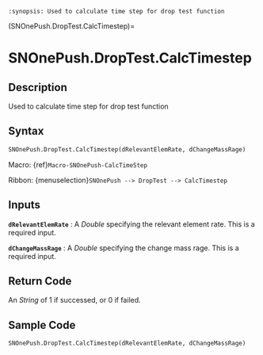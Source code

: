 ```{module} SNOnePush.DropTest.CalcTimestep()
:synopsis: Used to calculate time step for drop test function
```

(SNOnePush.DropTest.CalcTimestep)=

# SNOnePush.DropTest.CalcTimestep

## Description

Used to calculate time step for drop test function

## Syntax

```python
SNOnePush.DropTest.CalcTimestep(dRelevantElemRate, dChangeMassRage)
```

Macro: {ref}`Macro-SNOnePush-CalcTimeStep`

Ribbon: {menuselection}`SNOnePush --> DropTest --> CalcTimestep`

## Inputs

**`dRelevantElemRate`**
: A _Double_ specifying the relevant element rate. This is a required input.

**`dChangeMassRage`**
: A _Double_ specifying the change mass rage. This is a required input.

## Return Code

An _String_ of 1 if successed, or 0 if failed.

## Sample Code

```python
SNOnePush.DropTest.CalcTimestep(dRelevantElemRate, dChangeMassRage)
```
